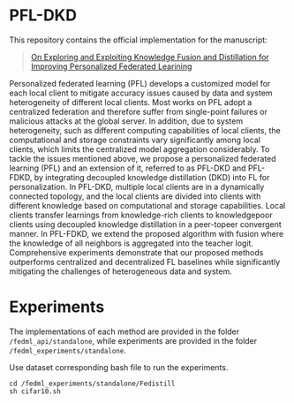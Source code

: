# PFL-DKD
This repository contains the official implementation for the manuscript:
> [On Exploring and Exploiting Knowledge Fusion and Distillation for Improving Personalized Federated Learining](null)

Personalized federated learning (PFL) develops a customized model for each local client to mitigate accuracy issues caused by data and system heterogeneity of different local clients. Most works on PFL adopt a centralized federation and therefore suffer from single-point failures or malicious attacks at the global server. In addition, due to system heterogeneity, such as different computing capabilities of local clients, the computational and storage constraints vary significantly among local clients, which limits the centralized model aggregation considerably. To tackle the issues mentioned above, we propose a personalized federated learning (PFL) and an extension of it, referred to as PFL-DKD and PFL-FDKD, by integrating decoupled knowledge distillation (DKD) into FL for personalization. In PFL-DKD, multiple local clients are in a dynamically connected topology, and the local clients are divided into clients with different knowledge based on computational and storage capabilities. Local clients transfer learnings from knowledge-rich clients to knowledgepoor clients using decoupled knowledge distillation in a peer-topeer convergent manner. In PFL-FDKD, we extend the proposed algorithm with fusion where the knowledge of all neighbors is aggregated into the teacher logit. Comprehensive experiments demonstrate that our proposed methods outperforms centralized and decentralized FL baselines while significantly mitigating the challenges of heterogeneous data and system.

# Experiments
The implementations of each method are provided in the folder `/fedml_api/standalone`, while experiments are provided in the folder `/fedml_experiments/standalone`.


Use dataset corresponding bash file to run the experiments.

```
cd /fedml_experiments/standalone/Fedistill
sh cifar10.sh
```

<!-- # Citation

If you find this repo useful for your research, please consider citing the paper

```
@InProceedings{pmlr-v162-dai22b,
  title = 	 {{D}is{PFL}: Towards Communication-Efficient Personalized Federated Learning via Decentralized Sparse Training},
  author =       {Dai, Rong and Shen, Li and He, Fengxiang and Tian, Xinmei and Tao, Dacheng},
  booktitle = 	 {Proceedings of the 39th International Conference on Machine Learning},
  pages = 	 {4587--4604},
  year = 	 {2022},
  editor = 	 {Chaudhuri, Kamalika and Jegelka, Stefanie and Song, Le and Szepesvari, Csaba and Niu, Gang and Sabato, Sivan},
  volume = 	 {162},
  series = 	 {Proceedings of Machine Learning Research},
  month = 	 {17--23 Jul},
  publisher =    {PMLR},
  pdf = 	 {https://proceedings.mlr.press/v162/dai22b/dai22b.pdf},
  url = 	 {https://proceedings.mlr.press/v162/dai22b.html},
  abstract = 	 {Personalized federated learning is proposed to handle the data heterogeneity problem amongst clients by learning dedicated tailored local models for each user. However, existing works are often built in a centralized way, leading to high communication pressure and high vulnerability when a failure or an attack on the central server occurs. In this work, we propose a novel personalized federated learning framework in a decentralized (peer-to-peer) communication protocol named DisPFL, which employs personalized sparse masks to customize sparse local models on the edge. To further save the communication and computation cost, we propose a decentralized sparse training technique, which means that each local model in DisPFL only maintains a fixed number of active parameters throughout the whole local training and peer-to-peer communication process. Comprehensive experiments demonstrate that DisPFL significantly saves the communication bottleneck for the busiest node among all clients and, at the same time, achieves higher model accuracy with less computation cost and communication rounds. Furthermore, we demonstrate that our method can easily adapt to heterogeneous local clients with varying computation complexities and achieves better personalized performances.}
}
``` -->

<!-- [//]: # (## Citation)

[//]: # ()
[//]: # (If you find this repo useful for your research, please consider citing the paper)

[//]: # (```)

[//]: # (@article{yang2021class,)

[//]: # (  title={Class-Disentanglement and Applications in Adversarial Detection and Defense},)

[//]: # (  author={Yang, Kaiwen and Zhou, Tianyi and Tian, Xinmei and Tao, Dacheng and others},)

[//]: # (  journal={Advances in Neural Information Processing Systems},)

[//]: # (  volume={34},)

[//]: # (  year={2021})

[//]: # (})

[//]: # (```) -->
